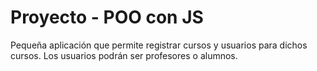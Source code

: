 # Proyecto - POO con JS

Pequeña aplicación que permite registrar cursos y usuarios para dichos cursos. 
Los usuarios podrán ser profesores o alumnos.